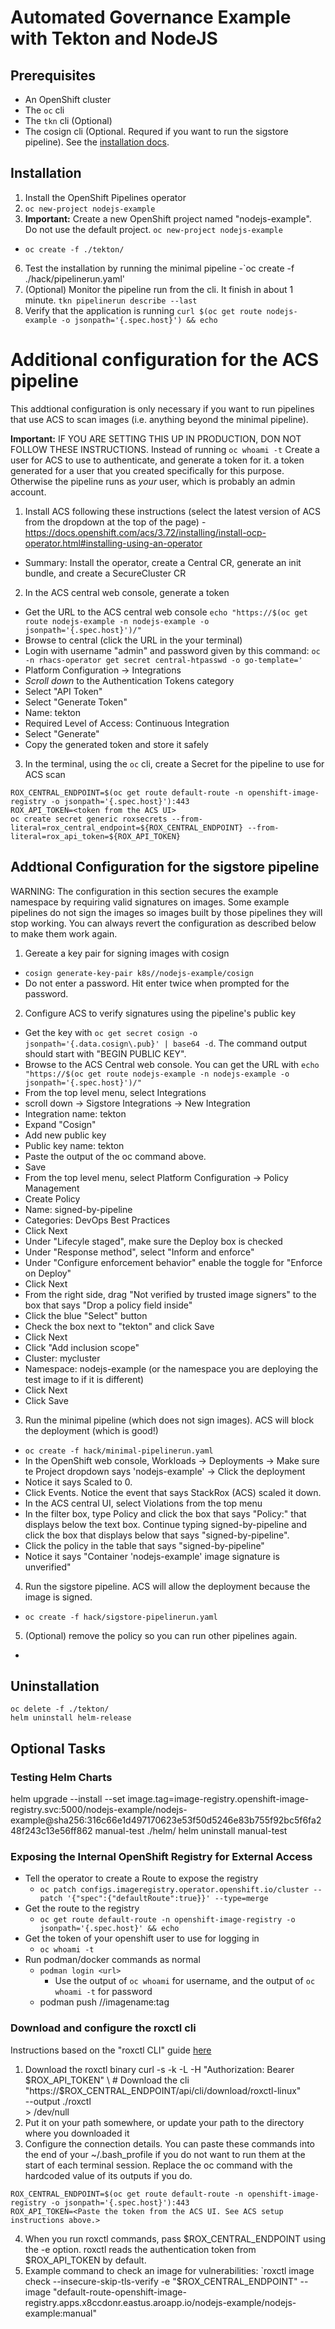 # Automated Governance Example with Tekton and NodeJS


## Prerequisites
- An OpenShift cluster
- The `oc` cli
- The `tkn` cli (Optional)
- The cosign cli (Optional. Requred if you want to run the sigstore pipeline). See the [installation docs](https://docs.sigstore.dev/cosign/installation/).

## Installation
1. Install the OpenShift Pipelines operator
3. `oc new-project nodejs-example`
4. **Important:** Create a new OpenShift project named "nodejs-example". Do not use the default project. `oc new-project nodejs-example`
  - `oc create -f ./tekton/`
6. Test the installation by running the minimal pipeline
  -`oc create -f ./hack/pipelinerun.yaml'
7. (Optional) Monitor the pipeline run from the cli. It finish in about 1 minute. `tkn pipelinerun describe --last`
8. Verify that the application is running `curl $(oc get route nodejs-example -o jsonpath='{.spec.host}') && echo`

# Additional configuration for the ACS pipeline
This addtional configuration is only necessary if you want to run pipelines that use ACS to scan images (i.e. anything beyond the minimal pipeline).

**Important:** IF YOU ARE SETTING THIS UP IN PRODUCTION, DON NOT FOLLOW THESE INSTRUCTIONS. Instead of running `oc whoami -t` Create a user for ACS to use to authenticate, and generate a token for it. a token generated for a user that you created specifically for this purpose. Otherwise the pipeline runs as *your* user, which is probably an admin account.

1. Install ACS following these instructions (select the latest version of ACS from the dropdown at the top of the page) - https://docs.openshift.com/acs/3.72/installing/install-ocp-operator.html#installing-using-an-operator
  - Summary: Install the operator, create a Central CR, generate an init bundle, and create a SecureCluster CR 
2. In the ACS central web console, generate a token
  - Get the URL to the ACS central web console
      `echo "https://$(oc get route nodejs-example -n nodejs-example -o jsonpath='{.spec.host}')/"`
  - Browse to central (click the URL in the your terminal)
  - Login with username "admin" and password given by this command:
      `oc -n rhacs-operator get secret central-htpasswd -o go-template='`
  - Platform Configuration → Integrations
  - *Scroll down* to the Authentication Tokens category
  - Select "API Token"
  - Select "Generate Token"
  - Name: tekton
  - Required Level of Access: Continuous Integration
  - Select "Generate"
  - Copy the generated token and store it safely
3. In the terminal, using the `oc` cli, create a Secret for the pipeline to use for ACS scan
```
ROX_CENTRAL_ENDPOINT=$(oc get route default-route -n openshift-image-registry -o jsonpath='{.spec.host}'):443
ROX_API_TOKEN=<token from the ACS UI>
oc create secret generic roxsecrets --from-literal=rox_central_endpoint=${ROX_CENTRAL_ENDPOINT} --from-literal=rox_api_token=${ROX_API_TOKEN}
```

## Addtional Configuration for the sigstore pipeline
WARNING: The configuration in this section secures the example namespace by requiring valid signatures on images. Some example pipelines do not sign the images so images built by those pipelines they will stop working. You can always revert the configuration as described below to make them work again.

1. Gereate a key pair for signing images with cosign
 - `cosign generate-key-pair k8s//nodejs-example/cosign`
 - Do not enter a password. Hit enter twice when prompted for the password.
2. Configure ACS to verify signatures using the pipeline's public key
  - Get the key with `oc get secret cosign -o jsonpath='{.data.cosign\.pub}' | base64 -d`. The command output should start with "BEGIN PUBLIC KEY".
  - Browse to the ACS Central web console. You can get the URL with `echo "https://$(oc get route nodejs-example -n nodejs-example -o jsonpath='{.spec.host}')/"`
  - From the top level menu, select Integrations
  - scroll down -> Sigstore Integrations -> New Integration
  - Integration name: tekton
  - Expand "Cosign"
  - Add new public key
  - Public key name: tekton
  - Paste the output of the oc command above.
  - Save
  - From the top level menu, select Platform Configuration -> Policy Management
  - Create Policy
  - Name: signed-by-pipeline
  - Categories: DevOps Best Practices
  - Click Next
  - Under "Lifecyle staged", make sure the Deploy box is checked
  - Under "Response method", select "Inform and enforce"
  - Under "Configure enforcement behavior" enable the toggle for "Enforce on Deploy"
  - Click Next
  - From the right side, drag "Not verified by trusted image signers" to the box that says "Drop a policy field inside"
  - Click the blue "Select" button
  - Check the box next to "tekton" and click Save
  - Click Next
  - Click "Add inclusion scope"
  - Cluster: mycluster
  - Namespace: nodejs-example (or the namespace you are deploying the test image to if it is different)
  - Click Next
  - Click Save
3. Run the minimal pipeline (which does not sign images). ACS will block the deployment (which is good!)
  - `oc create -f hack/minimal-pipelinerun.yaml`
  - In the OpenShift web console, Workloads -> Deployments -> Make sure te Project dropdown says 'nodejs-example' -> Click the deployment
  - Notice it says Scaled to 0.
  - Click Events. Notice the event that says StackRox (ACS) scaled it down.
  - In the ACS central UI, select Violations from the top menu
  - In the filter box, type Policy and click the box that says "Policy:" that displays below the text box. Continue typing signed-by-pipeline and click the box that displays below that says "signed-by-pipeline".
  - Click the policy in the table that says "signed-by-pipeline"
  - Notice it says "Container 'nodejs-example' image signature is unverified"
4. Run the sigstore pipeline. ACS will allow the deployment because the image is signed.
  - `oc create -f hack/sigstore-pipelinerun.yaml`
5. (Optional) remove the policy so you can run other pipelines again.
  - 


## Uninstallation
```
oc delete -f ./tekton/
helm uninstall helm-release
```

## Optional Tasks

### Testing Helm Charts
helm upgrade --install --set image.tag=image-registry.openshift-image-registry.svc:5000/nodejs-example/nodejs-example@sha256:316c66e1d497170623e53f50d5246e83b755f92bc5f6fa248f243c13e56ff862 manual-test ./helm/
helm uninstall manual-test

### Exposing the Internal OpenShift Registry for External Access
- Tell the operator to create a Route to expose the registry
  - `oc patch configs.imageregistry.operator.openshift.io/cluster --patch '{"spec":{"defaultRoute":true}}' --type=merge`
- Get the route to the registry
  - `oc get route default-route -n openshift-image-registry -o jsonpath='{.spec.host}' && echo`
- Get the token of your openshift user to use for logging in
  - `oc whoami -t`
- Run podman/docker commands as normal
  - `podman login <url>`
    - Use the output of `oc whoami` for username, and the output of `oc whoami -t` for password
  - podman push <url>/<openshift project name>/imagename:tag

### Download and configure the roxctl cli
Instructions based on the "roxctl CLI" guide [here](https://access.redhat.com/documentation/en-us/red_hat_advanced_cluster_security_for_kubernetes/)

1. Download the roxctl binary
curl -s -k -L -H "Authorization: Bearer $ROX_API_TOKEN" \ # Download the cli
		  "https://$ROX_CENTRAL_ENDPOINT/api/cli/download/roxctl-linux" \
		  --output ./roxctl  \
		  > /dev/null
2. Put it on your path somewhere, or update your path to the directory where you downloaded it
3. Configure the connection details. You can paste these commands into the end of your ~/.bash_profile if you do not want to run them at the start of each terminal session. Replace the oc command with the hardcoded value of its outputs if you do.
```
ROX_CENTRAL_ENDPOINT=$(oc get route default-route -n openshift-image-registry -o jsonpath='{.spec.host}'):443
ROX_API_TOKEN=<Paste the token from the ACS UI. See ACS setup instructions above.>
```
4. When you run roxctl commands, pass $ROX_CENTRAL_ENDPOINT using the -e option. roxctl reads the authentication token from $ROX_API_TOKEN by default.
5. Example command to check an image for vulnerabilities:
 `roxctl image check --insecure-skip-tls-verify -e "$ROX_CENTRAL_ENDPOINT" --image "default-route-openshift-image-registry.apps.x8ccdonr.eastus.aroapp.io/nodejs-example/nodejs-example:manual"

